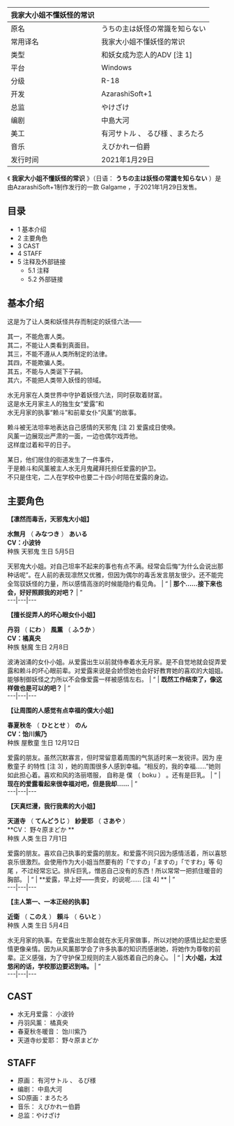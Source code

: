 |  我家大小姐不懂妖怪的常识  ||
|---|---|
|原名  |  うちの主は妖怪の常識を知らない   |
|常用译名  |  我家大小姐不懂妖怪的常识   |
|类型  |  和妖女成为恋人的ADV  [注 1]   |
|平台  |  Windows   |
|分级  |  R-18   |
|开发  |  AzarashiSoft+1   |
|总监  |  やけざけ   |
|编剧  |  中島大河   |
|美工  |  有河サトル  、  るび様  、まろたろ   |
|音乐  |  えびかれー伯爵   |
|发行时间  |  2021年1月29日   |
  
《 **我家大小姐不懂妖怪的常识** 》（日语：  **うちの主は妖怪の常識を知らない** ）是由AzarashiSoft+1制作发行的一款
Galgame  ，于2021年1月29日发售。

##  目录

  * 1  基本介绍 
  * 2  主要角色 
  * 3  CAST 
  * 4  STAFF 
  * 5  注释及外部链接 
    * 5.1  注释 
    * 5.2  外部链接 

##  基本介绍

这是为了让人类和妖怪共存而制定的妖怪六法——

其一，不能危害人类。  
其二，不能让人类看到真面目。  
其三，不能不遵从人类所制定的法律。  
其四，不能欺骗人类。  
其五，不能与人类诞下子嗣。  
其六，不能把人类带入妖怪的领域。

水无月家在人类世界中守护着妖怪六法，同时获取着财富。  
这是水无月家主人的独生女“爱露”和  
水无月家的执事“赖斗”和前辈女仆“风薰”的故事。

赖斗被无法坦率地表达自己感情的天邪鬼  [注 2]  爱露成日使唤。  
风薰一边展现出严肃的一面，一边也偶尔戏弄他。  
这样度过着和平的日子。

某日，他们居住的街道发生了一件事件，  
于是赖斗和风薰被主人水无月鬼藏拜托担任爱露的护卫。  
不只是住宅，二人在学校中也要二十四小时陪在爱露的身边。

##  主要角色

**【凛然而毒舌，天邪鬼大小姐】**

**水無月** （  **みなつき** ）  **あいる**  
**CV：小波铃**  
种族  天邪鬼  生日  5月5日

天邪鬼大小姐。对自己坦率不起来的事也有点不满。经常会后悔“为什么会说出那种话呢”。在人前的表现凛然又优雅，但因为偶尔的毒舌发言朋友很少。还不能完全驾驭妖怪的力量，所以感情高涨的时候能隐约看见角。  |  “  |  **那个……接下来也会，好好照顾我的对吧？** |  ”   
---|---|---  
  
**【擅长捉弄人的坏心眼女仆小姐】**

**丹羽** （  **にわ** ）  **風薰** （  **ふうか** ）  
**CV：橘真央**  
种族  魅魔  生日  2月8日

波涛汹涌的女仆小姐。从爱露出生以前就侍奉着水无月家。是不自觉地就会捉弄爱露和赖斗的坏心眼前辈。对爱露来说是会娇惯她也会好好教育她的喜欢的大姐姐。能够制御妖怪之力所以不会像爱露一样被感情左右。  |  “  |  **既然工作结束了，像这样做也是可以的吧？** |  ”   
---|---|---  
  
**【让周围的人感觉有点幸福的僕大小姐】**

**春夏秋冬** （  **ひととせ** ）  **のん**  
**CV：饴川紫乃**  
种族  屋敷童  生日  12月12日

爱露的朋友。虽然沉默寡言，但时常留意着周围的气氛适时来一发锐评。因为  座敷童子  的特性  [注 3]  ，她的周围很多人感到幸福。“相反的，我的幸福……”她则如此担心着。喜欢和风的洛丽塔服，  自称是  僕  （  boku  ）  。还有是巨乳。  |  “  |  **现在的爱露看起来很幸福对吧，但是我却……** |  ”   
---|---|---  
  
**【天真烂漫，我行我素的大小姐】**

**天道寺** （  **てんどうじ** ）  **紗愛耶** （  **さあや** ）  
**CV： 野々原まどか  **  
种族  人类  生日  7月1日

爱露的朋友。喜欢自己执事的爱露的朋友。和爱露不同只因为感情活着，所以喜怒哀乐很激烈。会使用作为大小姐当然要有的「ですの」「ますの」「ですわ」等  句尾  ，不过经常忘记。排斥巨乳，憎恶自己没有的东西！所以常常一把抓住暖音的胸部。  |  “  |  **爱露，早上好——贵安，的说呢…… [注 4]  ** |  ”   
---|---|---  
  
**【主人第一、一本正经的执事】**

**近衛** （  **このえ** ）  **頼斗** （  **らいと** ）  
种族  人类  生日  5月4日

水无月家的执事。在爱露出生那会就在水无月家做事，所以对她的感情比起恋爱感情更像亲情。因为从风薰那学会了许多执事的知识而感谢她，将她作为尊敬的前辈。正义感强，为了守护保卫规则的主人锻炼着自己的身心。  |  “  |  **大小姐，太过悠闲的话，学校那边要迟到咯。** |  ”   
---|---|---  
  
##  CAST

  * 水无月爱露：  小波铃 
  * 丹羽风薰：  橘真央 
  * 春夏秋冬暖音：  饴川紫乃 
  * 天道寺纱爱耶：  野々原まどか 

##  STAFF

  * 原画：  有河サトル  、  るび様 
  * 编剧：  中島大河 
  * SD原画：まろたろ 
  * 音乐：  えびかれー伯爵 
  * 总监：やけざけ 